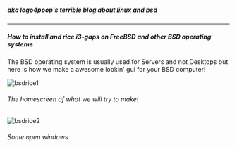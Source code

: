 ##### aka logo4poop's terrible blog about linux and bsd
***
##### How to install and rice i3-gaps on FreeBSD and other BSD operating systems
The BSD operating system is usually used for Servers and not Desktops but here is how we make a awesome lookin' gui for your BSD computer!


![bsdrice1](https://owo.whats-th.is/acc3e3.png)
###### The homescreen of what we will try to make!

![bsdrice2](https://owo.whats-th.is/6ddce5.png)
###### Some open windows

<script>
var idcomments_acct = '0878d334f6038131b9cfc1f9d2e720ce';
var idcomments_post_id;
var idcomments_post_url;
</script>
<span id="IDCommentsPostTitle" style="display:none"></span>
<script type='text/javascript' src='https://www.intensedebate.com/js/genericCommentWrapperV2.js'></script>
